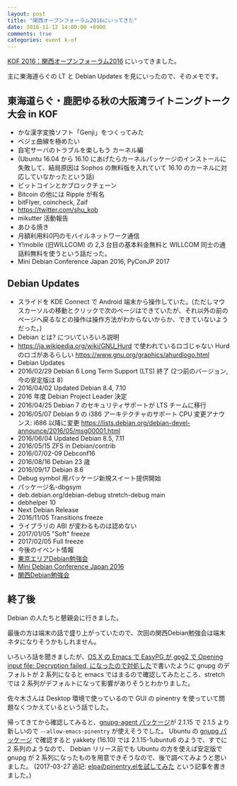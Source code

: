 ```yaml
---
layout: post
title: "関西オープンフォーラム2016にいってきた"
date: 2016-11-12 14:00:00 +0900
comments: true
categories: event k-of
---
```

[KOF 2016：関西オープンフォーラム2016](https://k-of.jp/2016/ "KOF 2016：関西オープンフォーラム2016")
にいってきました。

<!--more-->

主に東海道らぐの LT と Debian Updates を見にいったので、そのメモです。

## 東海道らぐ・鹿肥ゆる秋の大阪湾ライトニングトーク大会 in KOF

- かな漢字変換ソフト「Genji」をつくってみた
- ベジェ曲線を極めたい
- 自宅サーバのトラブルを楽しもう カーネル編
- (Ubuntu 16.04 から 16.10 にあげたらカーネルパッケージのインストールに失敗して、結局原因は Sophos の無料版を入れていて 16.10 のカーネルに対応していなかったという話)
- ビットコインとかブロックチェーン
- Bitcoin の他には Ripple が有名
- bitFlyer, coincheck, Zaif
- https://twitter.com/shu_kob
- mikutter 活動報告
- あひる焼き
- 月額利用料0円のモバイルネットワーク通信
- Y!mobile (旧WILLCOM) の 2,3 台目の基本料金無料と WILLCOM 同士の通話料無料を使うという話だった。
- Mini Debian Conference Japan 2016, PyConJP 2017

## Debian Updates

- スライドを KDE Connect で Android 端末から操作していた。(ただしマウスカーソルの移動とクリックで次のページはできていたが、それ以外の前のページへ戻るなどの操作は操作方法がわからないからか、できていないようだった。)
- Debian とは? についていろいろ説明
- https://ja.wikipedia.org/wiki/GNU_Hurd で使われているロゴじゃない Hurd のロゴがあるらしい https://www.gnu.org/graphics/ahurdlogo.html
- Debian Updates
- 2016/02/29 Debian 6 Long Term Support (LTS) 終了 (2つ前のバージョン, 今の安定版は 8)
- 2016/04/02 Updated Debian 8.4, 7.10
- 2016 年度 Debian Project Leader 決定
- 2016/04/25 Debian 7 のセキュリティサポートが LTS チームに移行
- 2016/05/07 Debian 9 の i386 アーキテクチャのサポート CPU 変更アナウンス: i686 以降に変更 https://lists.debian.org/debian-devel-announce/2016/05/msg00001.html
- 2016/06/04 Updated Debian 8.5, 7.11
- 2016/05/15 ZFS in Debian/contrib
- 2016/07/02-09 Debconf16
- 2016/08/16 Debian 23 歳
- 2016/09/17 Debian 8.6
- Debug symbol 用パッケージ新規スイート提供開始
- パッケージ名-dbgsym
- deb.debian.org/debian-debug stretch-debug main
- debhelper 10
- Next Debian Release
- 2016/11/05 Transitions freeze
- ライブラリの ABI が変わるものは認めない
- 2017/01/05 "Soft" freeze
- 2017/02/05 Full freeze
- 今後のイベント情報
- [東京エリアDebian勉強会](https://tokyodebian.alioth.debian.org/ "東京エリアDebian勉強会")
- [Mini Debian Conference Japan 2016](http://miniconf.debian.or.jp/ "Mini Debian Conference Japan 2016")
- [関西Debian勉強会](https://wiki.debian.org/KansaiDebianMeeting "関西Debian勉強会")

## 終了後

Debian の人たちと懇親会に行きました。

最後の方は端末の話で盛り上がっていたので、次回の関西Debian勉強会は端末ネタになりそうかもしれません。

いろいろ話を聞きましたが、[OS X の Emacs で EasyPG が gpg2 で Opening input file: Decryption failed, になったので対処した](http://blog.n-z.jp/blog/2016-08-20-mac-easypg-gpg2.html "OS X の Emacs で EasyPG が gpg2 で Opening input file: Decryption failed, になったので対処した")で書いたように gnupg のデフォルトが 2 系列になると emacs ではまるので確認してみたところ、stretch では 2 系列がデフォルトになって影響がありそうとわかりました。

佐々木さんは Desktop 環境で使っているので GUI の pinentry を使っていて問題なくつかえているという話でした。

帰ってきてから確認してみると、[gnupg-agent パッケージ](https://packages.debian.org/search?keywords=gnupg-agent "gnupg-agent パッケージ")が 2.1.15 で 2.1.5 より新しいので `--allow-emacs-pinentry` が使えそうでした。
Ubuntu の [gnupg パッケージ](http://packages.ubuntu.com/search?keywords=gnupg "gnupg パッケージ") で確認すると yakkety (16.10) では 2.1.15-1ubuntu6 のようで、すでに 2 系列のようなので、 Debian リリース前でも Ubuntu の方を使えば安定版で gnupg が 2 系列になったものを用意できそうなので、後で調べてみようと思いました。
(2017-03-27 追記: [elpaのpinentry.elを試してみた](/blog/2017-03-25-elpa-pinentry.html) という記事を書きました。)
